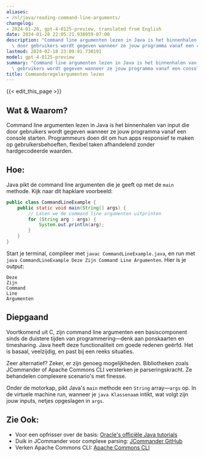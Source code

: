 ```yaml
---
aliases:
- /nl/java/reading-command-line-arguments/
changelog:
- 2024-01-28, gpt-4-0125-preview, translated from English
date: 2024-01-28 22:05:21.938959-07:00
description: "Command line argumenten lezen in Java is het binnenhalen van input die\
  \ door gebruikers wordt gegeven wanneer ze jouw programma vanaf een console starten.\u2026"
lastmod: 2024-02-18 23:09:01.730191
model: gpt-4-0125-preview
summary: "Command line argumenten lezen in Java is het binnenhalen van input die door\
  \ gebruikers wordt gegeven wanneer ze jouw programma vanaf een console starten.\u2026"
title: Commandoregelargumenten lezen
---
```


{{< edit_this_page >}}

## Wat & Waarom?

Command line argumenten lezen in Java is het binnenhalen van input die door gebruikers wordt gegeven wanneer ze jouw programma vanaf een console starten. Programmeurs doen dit om hun apps responsief te maken op gebruikersbehoeften, flexibel taken afhandelend zonder hardgecodeerde waarden.

## Hoe:

Java pikt de command line argumenten die je geeft op met de `main` methode. Kijk naar dit hapklare voorbeeld:

```java
public class CommandLineExample {
    public static void main(String[] args) {
        // Laten we de command line argumenten uitprinten
        for (String arg : args) {
            System.out.println(arg);
        }
    }
}
```

Start je terminal, compileer met `javac CommandLineExample.java`, en run met `java CommandLineExample Deze Zijn Command Line Argumenten`. Hier is je output:

```
Deze
Zijn
Command
Line
Argumenten
```

## Diepgaand

Voortkomend uit C, zijn command line argumenten een basiscomponent sinds de duistere tijden van programmering—denk aan ponskaarten en timesharing. Java heeft deze functionaliteit om goede redenen geërfd. Het is basaal, veelzijdig, en past bij een reeks situaties.

Zeer alternatief? Zeker, er zijn genoeg mogelijkheden. Bibliotheken zoals JCommander of Apache Commons CLI versterken je parseringskracht. Ze behandelen complexere scenario's met finesse.

Onder de motorkap, pikt Java's `main` methode een `String` array—`args` op. In de virtuele machine run, wanneer je `java Klassenaam` intikt, wat volgt zijn jouw inputs, netjes opgeslagen in `args`.

## Zie Ook:

- Voor een opfrisser over de basis: [Oracle's officiële Java tutorials](https://docs.oracle.com/javase/tutorial/)
- Duik in JCommander voor complexe parsing: [JCommander GitHub](https://github.com/cbeust/jcommander)
- Verken Apache Commons CLI: [Apache Commons CLI](https://commons.apache.org/proper/commons-cli/)

